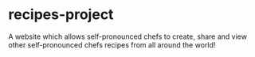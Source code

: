 # recipes-project
A website which allows self-pronounced chefs to create, share and view other self-pronounced chefs recipes from all around the world! 
